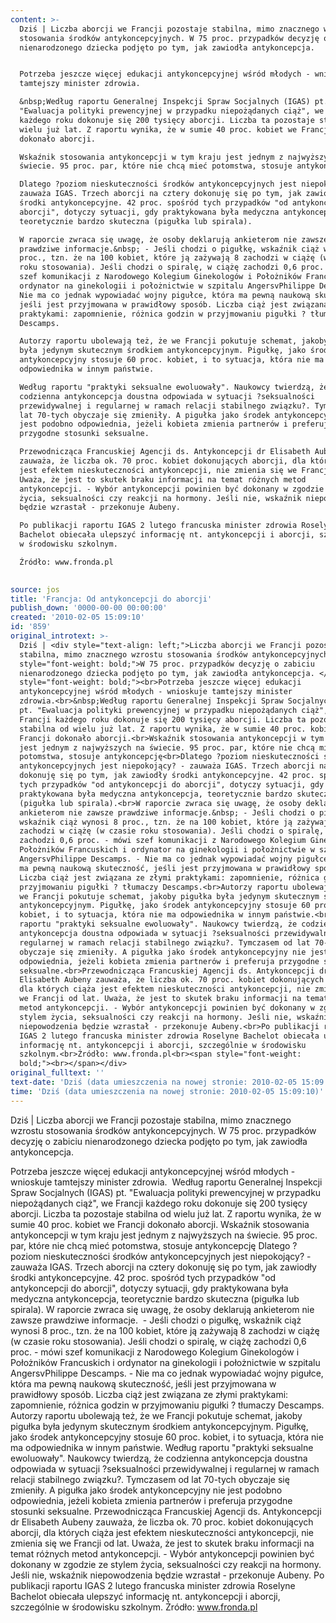 ```yaml
---
content: >-
  Dziś | Liczba aborcji we Francji pozostaje stabilna, mimo znacznego wzrostu
  stosowania środków antykoncepcyjnych. W 75 proc. przypadków decyzję o zabiciu
  nienarodzonego dziecka podjęto po tym, jak zawiodła antykoncepcja. 


  Potrzeba jeszcze więcej edukacji antykoncepcyjnej wśród młodych - wnioskuje
  tamtejszy minister zdrowia.

  &nbsp;Według raportu Generalnej Inspekcji Spraw Socjalnych (IGAS) pt.
  "Ewaluacja polityki prewencyjnej w przypadku niepożądanych ciąż", we Francji
  każdego roku dokonuje się 200 tysięcy aborcji. Liczba ta pozostaje stabilna od
  wielu już lat. Z raportu wynika, że w sumie 40 proc. kobiet we Francji
  dokonało aborcji.

  Wskaźnik stosowania antykoncepcji w tym kraju jest jednym z najwyższych na
  świecie. 95 proc. par, które nie chcą mieć potomstwa, stosuje antykoncepcję

  Dlatego ?poziom nieskuteczności środków antykoncepcyjnych jest niepokojący? -
  zauważa IGAS. Trzech aborcji na cztery dokonuję się po tym, jak zawiodły
  środki antykoncepcyjne. 42 proc. spośród tych przypadków "od antykoncepcji do
  aborcji", dotyczy sytuacji, gdy praktykowana była medyczna antykoncepcja,
  teoretycznie bardzo skuteczna (pigułka lub spirala).

  W raporcie zwraca się uwagę, że osoby deklarują ankieterom nie zawsze
  prawdziwe informacje.&nbsp; - Jeśli chodzi o pigułkę, wskaźnik ciąż wynosi 8
  proc., tzn. że na 100 kobiet, które ją zażywają 8 zachodzi w ciążę (w czasie
  roku stosowania). Jeśli chodzi o spiralę, w ciążę zachodzi 0,6 proc. - mówi
  szef komunikacji z Narodowego Kolegium Ginekologów i Położników Francuskich i
  ordynator na ginekologii i położnictwie w szpitalu AngersvPhilippe Descamps. -
  Nie ma co jednak wypowiadać wojny pigułce, która ma pewną naukową skuteczność,
  jeśli jest przyjmowana w prawidłowy sposób. Liczba ciąż jest związana ze złymi
  praktykami: zapomnienie, różnica godzin w przyjmowaniu pigułki ? tłumaczy
  Descamps.

  Autorzy raportu ubolewają też, że we Francji pokutuje schemat, jakoby pigułka
  była jedynym skutecznym środkiem antykoncepcyjnym. Pigułkę, jako środek
  antykoncepcyjny stosuje 60 proc. kobiet, i to sytuacja, która nie ma
  odpowiednika w innym państwie.

  Według raportu "praktyki seksualne ewoluowały". Naukowcy twierdzą, że
  codzienna antykoncepcja doustna odpowiada w sytuacji ?seksualności
  przewidywalnej i regularnej w ramach relacji stabilnego związku?. Tymczasem od
  lat 70-tych obyczaje się zmieniły. A pigułka jako środek antykoncepcyjny nie
  jest podobno odpowiednia, jeżeli kobieta zmienia partnerów i preferuja
  przygodne stosunki seksualne.

  Przewodnicząca Francuskiej Agencji ds. Antykoncepcji dr Elisabeth Aubeny
  zauważa, że liczba ok. 70 proc. kobiet dokonujących aborcji, dla których ciąża
  jest efektem nieskuteczności antykoncepcji, nie zmienia się we Francji od lat.
  Uważa, że jest to skutek braku informacji na temat różnych metod
  antykoncepcji. - Wybór antykoncepcji powinien być dokonany w zgodzie ze stylem
  życia, seksualności czy reakcji na hormony. Jeśli nie, wskaźnik niepowodzenia
  będzie wzrastał - przekonuje Aubeny.

  Po publikacji raportu IGAS 2 lutego francuska minister zdrowia Roselyne
  Bachelot obiecała ulepszyć informację nt. antykoncepcji i aborcji, szczególnie
  w środowisku szkolnym.

  Źródło: www.fronda.pl

                             
source: jos
title: 'Francja: Od antykoncepcji do aborcji'
publish_down: '0000-00-00 00:00:00'
created: '2010-02-05 15:09:10'
id: '859'
original_introtext: >-
  Dziś | <div style="text-align: left;">Liczba aborcji we Francji pozostaje
  stabilna, mimo znacznego wzrostu stosowania środków antykoncepcyjnych. <span
  style="font-weight: bold;">W 75 proc. przypadków decyzję o zabiciu
  nienarodzonego dziecka podjęto po tym, jak zawiodła antykoncepcja. </span><br
  style="font-weight: bold;"><br>Potrzeba jeszcze więcej edukacji
  antykoncepcyjnej wśród młodych - wnioskuje tamtejszy minister
  zdrowia.<br>&nbsp;Według raportu Generalnej Inspekcji Spraw Socjalnych (IGAS)
  pt. "Ewaluacja polityki prewencyjnej w przypadku niepożądanych ciąż", we
  Francji każdego roku dokonuje się 200 tysięcy aborcji. Liczba ta pozostaje
  stabilna od wielu już lat. Z raportu wynika, że w sumie 40 proc. kobiet we
  Francji dokonało aborcji.<br>Wskaźnik stosowania antykoncepcji w tym kraju
  jest jednym z najwyższych na świecie. 95 proc. par, które nie chcą mieć
  potomstwa, stosuje antykoncepcję<br>Dlatego ?poziom nieskuteczności środków
  antykoncepcyjnych jest niepokojący? - zauważa IGAS. Trzech aborcji na cztery
  dokonuję się po tym, jak zawiodły środki antykoncepcyjne. 42 proc. spośród
  tych przypadków "od antykoncepcji do aborcji", dotyczy sytuacji, gdy
  praktykowana była medyczna antykoncepcja, teoretycznie bardzo skuteczna
  (pigułka lub spirala).<br>W raporcie zwraca się uwagę, że osoby deklarują
  ankieterom nie zawsze prawdziwe informacje.&nbsp; - Jeśli chodzi o pigułkę,
  wskaźnik ciąż wynosi 8 proc., tzn. że na 100 kobiet, które ją zażywają 8
  zachodzi w ciążę (w czasie roku stosowania). Jeśli chodzi o spiralę, w ciążę
  zachodzi 0,6 proc. - mówi szef komunikacji z Narodowego Kolegium Ginekologów i
  Położników Francuskich i ordynator na ginekologii i położnictwie w szpitalu
  AngersvPhilippe Descamps. - Nie ma co jednak wypowiadać wojny pigułce, która
  ma pewną naukową skuteczność, jeśli jest przyjmowana w prawidłowy sposób.
  Liczba ciąż jest związana ze złymi praktykami: zapomnienie, różnica godzin w
  przyjmowaniu pigułki ? tłumaczy Descamps.<br>Autorzy raportu ubolewają też, że
  we Francji pokutuje schemat, jakoby pigułka była jedynym skutecznym środkiem
  antykoncepcyjnym. Pigułkę, jako środek antykoncepcyjny stosuje 60 proc.
  kobiet, i to sytuacja, która nie ma odpowiednika w innym państwie.<br>Według
  raportu "praktyki seksualne ewoluowały". Naukowcy twierdzą, że codzienna
  antykoncepcja doustna odpowiada w sytuacji ?seksualności przewidywalnej i
  regularnej w ramach relacji stabilnego związku?. Tymczasem od lat 70-tych
  obyczaje się zmieniły. A pigułka jako środek antykoncepcyjny nie jest podobno
  odpowiednia, jeżeli kobieta zmienia partnerów i preferuja przygodne stosunki
  seksualne.<br>Przewodnicząca Francuskiej Agencji ds. Antykoncepcji dr
  Elisabeth Aubeny zauważa, że liczba ok. 70 proc. kobiet dokonujących aborcji,
  dla których ciąża jest efektem nieskuteczności antykoncepcji, nie zmienia się
  we Francji od lat. Uważa, że jest to skutek braku informacji na temat różnych
  metod antykoncepcji. - Wybór antykoncepcji powinien być dokonany w zgodzie ze
  stylem życia, seksualności czy reakcji na hormony. Jeśli nie, wskaźnik
  niepowodzenia będzie wzrastał - przekonuje Aubeny.<br>Po publikacji raportu
  IGAS 2 lutego francuska minister zdrowia Roselyne Bachelot obiecała ulepszyć
  informację nt. antykoncepcji i aborcji, szczególnie w środowisku
  szkolnym.<br>Źródło: www.fronda.pl<br><span style="font-weight:
  bold;"><br></span></div>                           
original_fulltext: ''
text-date: 'Dziś (data umieszczenia na nowej stronie: 2010-02-05 15:09:10)'
time: 'Dziś (data umieszczenia na nowej stronie: 2010-02-05 15:09:10)'
---
```

Dziś | Liczba aborcji we Francji pozostaje stabilna, mimo znacznego wzrostu stosowania środków antykoncepcyjnych. W 75 proc. przypadków decyzję o zabiciu nienarodzonego dziecka podjęto po tym, jak zawiodła antykoncepcja. 

Potrzeba jeszcze więcej edukacji antykoncepcyjnej wśród młodych - wnioskuje tamtejszy minister zdrowia.
&nbsp;Według raportu Generalnej Inspekcji Spraw Socjalnych (IGAS) pt. "Ewaluacja polityki prewencyjnej w przypadku niepożądanych ciąż", we Francji każdego roku dokonuje się 200 tysięcy aborcji. Liczba ta pozostaje stabilna od wielu już lat. Z raportu wynika, że w sumie 40 proc. kobiet we Francji dokonało aborcji.
Wskaźnik stosowania antykoncepcji w tym kraju jest jednym z najwyższych na świecie. 95 proc. par, które nie chcą mieć potomstwa, stosuje antykoncepcję
Dlatego ?poziom nieskuteczności środków antykoncepcyjnych jest niepokojący? - zauważa IGAS. Trzech aborcji na cztery dokonuję się po tym, jak zawiodły środki antykoncepcyjne. 42 proc. spośród tych przypadków "od antykoncepcji do aborcji", dotyczy sytuacji, gdy praktykowana była medyczna antykoncepcja, teoretycznie bardzo skuteczna (pigułka lub spirala).
W raporcie zwraca się uwagę, że osoby deklarują ankieterom nie zawsze prawdziwe informacje.&nbsp; - Jeśli chodzi o pigułkę, wskaźnik ciąż wynosi 8 proc., tzn. że na 100 kobiet, które ją zażywają 8 zachodzi w ciążę (w czasie roku stosowania). Jeśli chodzi o spiralę, w ciążę zachodzi 0,6 proc. - mówi szef komunikacji z Narodowego Kolegium Ginekologów i Położników Francuskich i ordynator na ginekologii i położnictwie w szpitalu AngersvPhilippe Descamps. - Nie ma co jednak wypowiadać wojny pigułce, która ma pewną naukową skuteczność, jeśli jest przyjmowana w prawidłowy sposób. Liczba ciąż jest związana ze złymi praktykami: zapomnienie, różnica godzin w przyjmowaniu pigułki ? tłumaczy Descamps.
Autorzy raportu ubolewają też, że we Francji pokutuje schemat, jakoby pigułka była jedynym skutecznym środkiem antykoncepcyjnym. Pigułkę, jako środek antykoncepcyjny stosuje 60 proc. kobiet, i to sytuacja, która nie ma odpowiednika w innym państwie.
Według raportu "praktyki seksualne ewoluowały". Naukowcy twierdzą, że codzienna antykoncepcja doustna odpowiada w sytuacji ?seksualności przewidywalnej i regularnej w ramach relacji stabilnego związku?. Tymczasem od lat 70-tych obyczaje się zmieniły. A pigułka jako środek antykoncepcyjny nie jest podobno odpowiednia, jeżeli kobieta zmienia partnerów i preferuja przygodne stosunki seksualne.
Przewodnicząca Francuskiej Agencji ds. Antykoncepcji dr Elisabeth Aubeny zauważa, że liczba ok. 70 proc. kobiet dokonujących aborcji, dla których ciąża jest efektem nieskuteczności antykoncepcji, nie zmienia się we Francji od lat. Uważa, że jest to skutek braku informacji na temat różnych metod antykoncepcji. - Wybór antykoncepcji powinien być dokonany w zgodzie ze stylem życia, seksualności czy reakcji na hormony. Jeśli nie, wskaźnik niepowodzenia będzie wzrastał - przekonuje Aubeny.
Po publikacji raportu IGAS 2 lutego francuska minister zdrowia Roselyne Bachelot obiecała ulepszyć informację nt. antykoncepcji i aborcji, szczególnie w środowisku szkolnym.
Źródło: www.fronda.pl

                           

<!--{{json:{"created_date":"2010-02-05 15:09:10","publish_down":"0000-00-00 00:00:00","id":"859"}}}-->